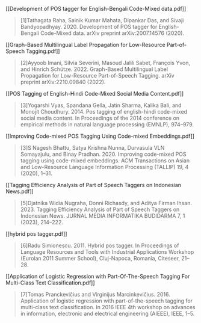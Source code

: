 [[Development of POS tagger for English-Bengali Code-Mixed data.pdf]]
>[1]Tathagata Raha, Sainik Kumar Mahata, Dipankar Das, and Sivaji Bandyopadhyay. 2020. Development of POS tagger for English-Bengali Code-Mixed data. arXiv preprint arXiv:2007.14576 (2020).

[[Graph-Based Multilingual Label Propagation for Low-Resource Part-of-Speech Tagging.pdf]]
>[2]Ayyoob Imani, Silvia Severini, Masoud Jalili Sabet, François Yvon, and Hinrich Schütze. 2022. Graph-Based Multilingual Label Propagation for Low-Resource Part-of-Speech Tagging. arXiv preprint arXiv:2210.09840 (2022).

[[POS Tagging of English-Hindi Code-Mixed Social Media Content.pdf]]
>[3]Yogarshi Vyas, Spandana Gella, Jatin Sharma, Kalika Bali, and Monojit Choudhury. 2014. Pos tagging of english-hindi code-mixed social media content. In Proceedings of the 2014 conference on empirical methods in natural language processing (EMNLP), 974–979.

[[Improving Code-mixed POS Tagging Using Code-mixed Embeddings.pdf]]
>[3]S Nagesh Bhattu, Satya Krishna Nunna, Durvasula VLN Somayajulu, and Binay Pradhan. 2020. Improving code-mixed POS tagging using code-mixed embeddings. ACM Transactions on Asian and Low-Resource Language Information Processing (TALLIP) 19, 4 (2020), 1–31.

[[Tagging Efficiency Analysis of Part of Speech Taggers on Indonesian News.pdf]]
>[5]Djatnika Widia Nugraha, Donni Richasdy, and Aditya Firman Ihsan. 2023. Tagging Efficiency Analysis of Part of Speech Taggers on Indonesian News. JURNAL MEDIA INFORMATIKA BUDIDARMA 7, 1 (2023), 214–222.

[[hybrid pos tagger.pdf]]
>[6]Radu Simionescu. 2011. Hybrid pos tagger. In Proceedings of Language Resources and Tools with Industrial Applications Workshop (Eurolan 2011 Summer School), Cluj-Napoca, Romania, Citeseer, 21–28.

[[Application of Logistic Regression with Part-Of-The-Speech Tagging For Multi-Class Text Classification.pdf]]
>[7]Tomas Pranckevičius and Virginijus Marcinkevičius. 2016. Application of logistic regression with part-of-the-speech tagging for multi-class text classification. In 2016 IEEE 4th workshop on advances in information, electronic and electrical engineering (AIEEE), IEEE, 1–5.